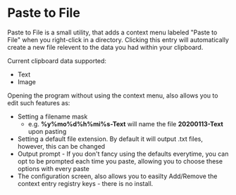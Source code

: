 ﻿# Paste to File
Paste to File is a small utility, that adds a context menu labeled "Paste to File" when you right-click in a directory. Clicking this entry will automatically create a new file relevent to the data you had within your clipboard.

Current clipboard data supported:
 - Text
 - Image

Opening the program without using the context menu, also allows you to edit such features as:
  - Setting a filename mask
	  - e.g. **%y%mo%d%h%mi%s-Text** will name the file **20200113-Text** upon pasting
  - Setting a default file extension. By default it will output .txt files, however, this can be changed
  - Output prompt - If you don't fancy using the defaults everytime, you can opt to be prompted each time you paste, allowing you to choose these options with every paste
  - The configuration screen, also allows you to easilty Add/Remove the context entry registry keys - there is no install.
